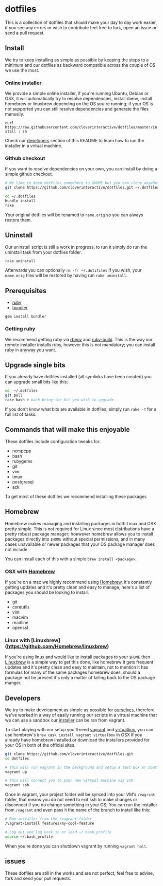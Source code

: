 # dotfiles

This is a collection of dotfiles that should make your day to day work easier, if you see any errors or wish to contribute feel free to fork, open an issue
or send a pull request.

## Install

We try to keep installing as  simple as possible by keeping the steps to a minimum and our dotfiles as backward compatible across the couple of OS we use
the most.

### Online installer

We provide a simple online installer, if you're running Ubuntu, Debian or OSX, it will automatically try to resolve dependencies, install rbenv, install
homebrew or linuxbrew depending on the OS you're running; if your OS is not supported you can still resolve dependencies and generate the files manually.

`curl https://raw.githubusercontent.com/cloverinteractive/dotfiles/master/install | sh`

Check our [developers](#developers) section of this README to learn how to run the installer in a virtual machine.

### Github checkout

If you want to resolve dependencies on your own, you can install by doing a simple github checkout.

```bash
# We like to keep dotfiles somewhere in $HOME but you can clone anywhere you have permission to
git clone https://github.com/cloverinteractive/dotfiles.git ~/.dotfiles

cd ~/.dotfiles
bundle install
rake
```

Your original dotfiles will be renamed to `name.orig` so you can always restore them.

## Uninstall

Our uninstall script is still a work in progress, to run it simply do run the uninstall task from your dotfiles folder.

```bash
rake uninstall
```

Afterwards you can optionally `rm -fr ~/.dotifiles` if you wish, your `name.orig` files will be restored by having run `rake uninstall`.

## Prerequisites

* [ruby](http://www.ruby-lang.org)
* [bundler](http://gembundler.com/)

`gem install bundler`

### Getting ruby

We recommend getting ruby via [rbenv](https://github.com/sstephenson/rbenv) and [ruby-build](https://github.com/sstephenson/ruby-build). This is the way our remote installer
installs ruby, however this is not mandatory; you can install ruby in anyway you want.

## Upgrade single bits

If you already have dotfiles installed (all symlinks have been created) you can upgrade small bits like this:

```bash
cd  ~/.dotfiles
git pull
rake bash # bash being the bit you wish to upgrade
```

If you don't know what bits are available in dotfiles; simply run `rake -T` for a full list of tasks.

## Commands that will make this enjoyable

These dotfiles include configuration tweaks for:

* ncmpcpp
* bash
* rubygems
* git
* vim
* tmux
* postgresql
* ack

To get most of these dotfiles we recommend installing these packages

## Homebrew

Homebrew makes managing and installing packages in both Linux and OSX pretty simple. This is not required for Linux since most distributions have a pretty robust package manager;
hoewever homebrew allows you to install packages directly into `$HOME` without special permissions, and in many cases unavailable or newer packages that your OS package manager does
not include.

You can install each of this with a simple `brew install <package>`.

### OSX with [Homebrew](https://github.com/Homebrew/homebrew)

If you're on a mac we highly recommend using [Homebrew](https://github.com/Homebrew/homebrew), it's constantly getting updates and it's pretty clean and easy to manage, here's
a list of packages you should be looking to install.

* git
* coreutils
* vim
* macvim
* readline
* openssl

### Linux with [Linuxbrew] (https://github.com/Homebrew/linuxbrew)

If you're using linux and would like to install packages to your `$HOME` then [Linuxbrew](https://github.com/Homebrew/linuxbrew) is a simple way to get this done, like homebrew it gets
frequent updates and it's pretty clean and easy to maintain, not to mention it has formulas for many of the same packages homebrew does, should a package not be present it's only a matter
of falling back to the OS package manger.

## Developers

We try to make development as simple as possible for [ourselves](https://github.com/cloverinteractive/dotfiles/graphs/contributors), therefore we've worked in a way of easily running our
scripts in a virtual machine that we can use a sandbox our [installer](https://github.com/cloverinteractive/dotfiles/blob/master/install) can be ran from vagrant.

To start playing with our setup you'll need [vagrant](https://www.vagrantup.com/) and [virtualbox](https://www.virtualbox.org/), you can use hombrew's `brew cask install vagrant virtualbox` in
OSX if you already have homebrew installed or download the installers provided for your OS in both of the official sites.

```bash
git clone https://github.com/cloverinteractive/dotfiles.git
cd dotfiles

# This will run vagrant in the background and setup a test box or boot it if you already have one
vagrant up

# This will connect you to your new virtual machine via ssh
vagrant ssh
```

Once in vagrant, your project folder will be synced into your VM's `/vagrant` folder, that means you do not need to exit ssh to make changes or disconnect if you do change something in your OS;
You can run the installer from `/vagrant` and even pass it the name of the branch to install like this:

```bash
# Run installer from the /vagrant folder
/vagrant/install features/my-cool-feature

# Log out and log back in or load ~/.bash_profile
source ~/.bash_profile
```

When you're done you can shutdown vagrant by running `vagrant halt`.

## issues

These dotfiles are still in the works and are not perfect, feel free to advise, fork and send your pull requests.
